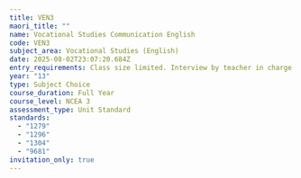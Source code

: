 ```yaml
---
title: VEN3
maori_title: ""
name: Vocational Studies Communication English
code: VEN3
subject_area: Vocational Studies (English)
date: 2025-08-02T23:07:20.684Z
entry_requirements: Class size limited. Interview by teacher in charge required.
year: "13"
type: Subject Choice
course_duration: Full Year
course_level: NCEA 3
assessment_type: Unit Standard
standards:
  - "1279"
  - "1296"
  - "1304"
  - "9681"
invitation_only: true
---
```


